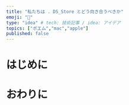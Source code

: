 ```yaml
---
title: "私たちは . DS_Store とどう向き合うべきか"
emoji: "🧺"
type: "idea" # tech: 技術記事 / idea: アイデア
topics: ["ポエム","mac","apple"]
published: false
---
```


# はじめに

# おわりに